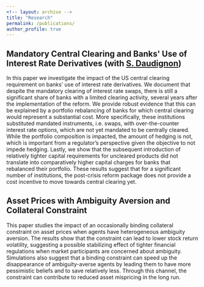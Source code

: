 ```yaml
---
<!-- layout: archive -->
title: "Research"
permalink: /publications/
author_profile: true
---
```


<!-- {% if author.googlescholar %}
  You can also find my articles on <u><a href="{{author.googlescholar}}">my Google Scholar profile</a>.</u>
{% endif %}

{% include base_path %}

{% for post in site.publications reversed %}
  {% include archive-single.html %}
{% endfor %}
 -->

## Mandatory Central Clearing and Banks' Use of Interest Rate Derivatives (with [S. Daudignon](https://www.parisschoolofeconomics.eu/en/daudignon-sandra/))

In this paper we investigate the impact of the US central clearing requirement on banks’
use of interest rate derivatives. We document that despite the mandatory clearing of
interest rate swaps, there is still a significant share of banks with a limited clearing
activity, several years after the implementation of the reform. We provide robust evidence
that this can be explained by a portfolio rebalancing of banks for which central
clearing would represent a substantial cost. More specifically, these institutions substituted
mandated instruments, i.e. swaps, with over-the-counter interest rate options,
which are not yet mandated to be centrally cleared. While the portfolio composition
is impacted, the amount of hedging is not, which is important from a regulator’s perspective
given the objective to not impede hedging. Lastly, we show that the subsequent
introduction of relatively tighter capital requirements for uncleared products
did not translate into comparatively higher capital charges for banks that rebalanced
their portfolio. These results suggest that for a significant number of institutions, the
post-crisis reform package does not provide a cost incentive to move towards central
clearing yet.

## Asset Prices with Ambiguity Aversion and Collateral Constraint

This paper studies the impact of an occasionally binding collateral constraint on
asset prices when agents have heterogeneous ambiguity aversion. The results show
that the constraint can lead to lower stock return volatility, suggesting a possible stabilizing
effect of tighter financial regulations when market participants are concerned
about ambiguity. Simulations also suggest that a binding constraint can speed up the
disappearance of ambiguity-averse agents by leading them to have more pessimistic
beliefs and to save relatively less. Through this channel, the constraint can contribute
to reduced asset mispricing in the long run.